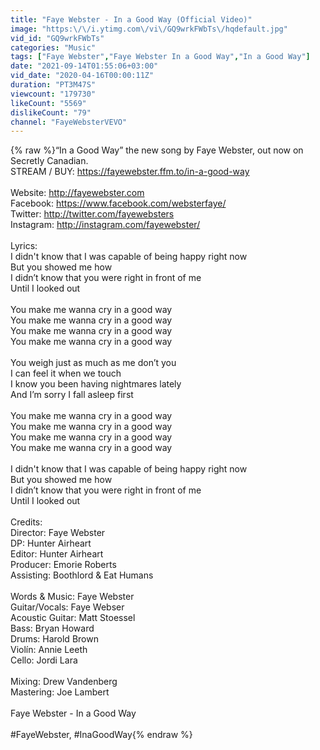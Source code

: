 ```yaml
---
title: "Faye Webster - In a Good Way (Official Video)"
image: "https:\/\/i.ytimg.com\/vi\/GQ9wrkFWbTs\/hqdefault.jpg"
vid_id: "GQ9wrkFWbTs"
categories: "Music"
tags: ["Faye Webster","Faye Webster In a Good Way","In a Good Way"]
date: "2021-09-14T01:55:06+03:00"
vid_date: "2020-04-16T00:00:11Z"
duration: "PT3M47S"
viewcount: "179730"
likeCount: "5569"
dislikeCount: "79"
channel: "FayeWebsterVEVO"
---
```

{% raw %}“In a Good Way” the new song by Faye Webster, out now on Secretly Canadian.<br />STREAM / BUY: <a rel="nofollow" target="blank" href="https://fayewebster.ffm.to/in-a-good-way">https://fayewebster.ffm.to/in-a-good-way</a><br /><br />Website: <a rel="nofollow" target="blank" href="http://fayewebster.com">http://fayewebster.com</a><br />Facebook: <a rel="nofollow" target="blank" href="https://www.facebook.com/websterfaye/">https://www.facebook.com/websterfaye/</a><br />Twitter: <a rel="nofollow" target="blank" href="http://twitter.com/fayewebsters">http://twitter.com/fayewebsters</a><br />Instagram: <a rel="nofollow" target="blank" href="http://instagram.com/fayewebster/">http://instagram.com/fayewebster/</a><br /><br />Lyrics: <br />I didn't know that I was capable of being happy right now<br />But you showed me how<br />I didn’t know that you were right in front of me <br />Until I looked out <br /><br />You make me wanna cry in a good way<br />You make me wanna cry in a good way<br />You make me wanna cry in a good way<br />You make me wanna cry in a good way <br /><br />You weigh just as much as me don’t you<br />I can feel it when we touch<br />I know you been having nightmares lately <br />And I’m sorry I fall asleep first <br /><br />You make me wanna cry in a good way<br />You make me wanna cry in a good way<br />You make me wanna cry in a good way<br />You make me wanna cry in a good way <br /><br />I didn't know that I was capable of being happy right now<br />But you showed me how<br />I didn’t know that you were right in front of me <br />Until I looked out <br /><br />Credits: <br />Director: Faye Webster<br />DP: Hunter Airheart<br />Editor: Hunter Airheart<br />Producer: Emorie Roberts<br />Assisting: Boothlord &amp; Eat Humans<br /><br />Words &amp; Music: Faye Webster<br />Guitar/Vocals: Faye Webser<br />Acoustic Guitar: Matt Stoessel<br />Bass: Bryan Howard <br />Drums: Harold Brown<br />Violín: Annie Leeth <br />Cello: Jordi Lara <br /><br />Mixing: Drew Vandenberg <br />Mastering: Joe Lambert <br /><br />Faye Webster - In a Good Way<br /><br />#FayeWebster, #InaGoodWay{% endraw %}
